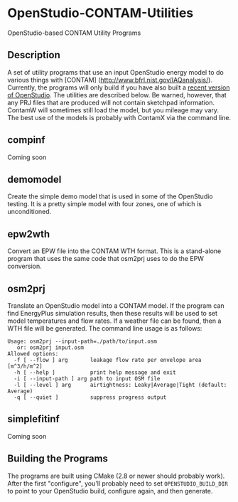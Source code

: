 OpenStudio-CONTAM-Utilities
===========================

OpenStudio-based CONTAM Utility Programs

## Description

A set of utility programs that use an input OpenStudio energy model to do various things with [CONTAM]
(http://www.bfrl.nist.gov/IAQanalysis/). Currently, the programs will only build if you have also built a 
[recent version of OpenStudio](https://github.com/NREL/OpenStudio). The utilities are described below. Be 
warned, however, that any PRJ files that are produced will not contain sketchpad information. ContamW will
sometimes still load the model, but you mileage may vary. The best use of the models is probably with
ContamX via the command line.

## compinf

Coming soon

## demomodel

Create the simple demo model that is used in some of the OpenStudio testing. It is a pretty simple model with
four zones, one of which is unconditioned.

## epw2wth

Convert an EPW file into the CONTAM WTH format. This is a stand-alone program that uses the same code that osm2prj uses
to do the EPW conversion.

## osm2prj

Translate an OpenStudio model into a CONTAM model. If the program can find EnergyPlus simulation results, then
these results will be used to set model temperatures and flow rates. If a weather file can be found, then a
WTH file will be generated. The command line usage is as follows:

    Usage: osm2prj --input-path=./path/to/input.osm
       or: osm2prj input.osm
    Allowed options:
      -f [ --flow ] arg       leakage flow rate per envelope area [m^3/h/m^2]
      -h [ --help ]           print help message and exit
      -i [ --input-path ] arg path to input OSM file
      -l [ --level ] arg      airtightness: Leaky|Average|Tight (default: Average)
      -q [ --quiet ]          suppress progress output


## simplefitinf

Coming soon

## Building the Programs

The programs are built using CMake (2.8 or newer should probably work). After the first "configure", you'll probably
need to set `OPENSTUDIO_BUILD_DIR` to point to your OpenStudio build, configure again, and then generate.
